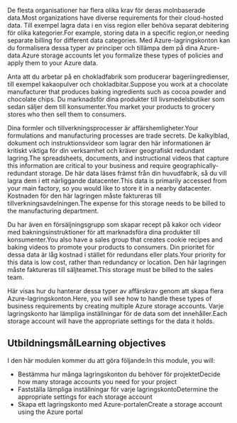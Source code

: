 <span data-ttu-id="6c3c6-101">De flesta organisationer har flera olika krav för deras molnbaserade data.</span><span class="sxs-lookup"><span data-stu-id="6c3c6-101">Most organizations have diverse requirements for their cloud-hosted data.</span></span> <span data-ttu-id="6c3c6-102">Till exempel lagra data i en viss region eller behöva separat debitering för olika kategorier.</span><span class="sxs-lookup"><span data-stu-id="6c3c6-102">For example, storing data in a specific region,or needing separate billing for different data categories.</span></span> <span data-ttu-id="6c3c6-103">Med Azure-lagringskonton kan du formalisera dessa typer av principer och tillämpa dem på dina Azure-data.</span><span class="sxs-lookup"><span data-stu-id="6c3c6-103">Azure storage accounts let you formalize these types of policies and apply them to your Azure data.</span></span>

<span data-ttu-id="6c3c6-104">Anta att du arbetar på en chokladfabrik som producerar bageriingredienser, till exempel kakaopulver och chokladbitar.</span><span class="sxs-lookup"><span data-stu-id="6c3c6-104">Suppose you work at a chocolate manufacturer that produces baking ingredients such as cocoa powder and chocolate chips.</span></span> <span data-ttu-id="6c3c6-105">Du marknadsför dina produkter till livsmedelsbutiker som sedan säljer dem till konsumenter.</span><span class="sxs-lookup"><span data-stu-id="6c3c6-105">You market your products to grocery stores who then sell them to consumers.</span></span>

<span data-ttu-id="6c3c6-106">Dina formler och tillverkningsprocesser är affärshemligheter.</span><span class="sxs-lookup"><span data-stu-id="6c3c6-106">Your formulations and manufacturing processes are trade secrets.</span></span> <span data-ttu-id="6c3c6-107">De kalkylblad, dokument och instruktionsvideor som lagrar den här informationen är kritiskt viktiga för din verksamhet och kräver geografiskt redundant lagring.</span><span class="sxs-lookup"><span data-stu-id="6c3c6-107">The spreadsheets, documents, and instructional videos that capture this information are critical to your business and require geographically-redundant storage.</span></span> <span data-ttu-id="6c3c6-108">De här data läses främst från din huvudfabrik, så du vill lagra dem i ett närliggande datacenter.</span><span class="sxs-lookup"><span data-stu-id="6c3c6-108">This data is primarily accessed from your main factory, so you would like to store it in a nearby datacenter.</span></span> <span data-ttu-id="6c3c6-109">Kostnaden för den här lagringen måste faktureras till tillverkningsavdelningen.</span><span class="sxs-lookup"><span data-stu-id="6c3c6-109">The expense for this storage needs to be billed to the manufacturing department.</span></span>

<span data-ttu-id="6c3c6-110">Du har även en försäljningsgrupp som skapar recept på kakor och videor med bakningsinstruktioner för att marknadsföra dina produkter till konsumenter.</span><span class="sxs-lookup"><span data-stu-id="6c3c6-110">You also have a sales group that creates cookie recipes and baking videos to promote your products to consumers.</span></span> <span data-ttu-id="6c3c6-111">Din prioritet för dessa data är låg kostnad i stället för redundans eller plats.</span><span class="sxs-lookup"><span data-stu-id="6c3c6-111">Your priority for this data is low cost, rather than redundancy or location.</span></span> <span data-ttu-id="6c3c6-112">Den här lagringen måste faktureras till säljteamet.</span><span class="sxs-lookup"><span data-stu-id="6c3c6-112">This storage must be billed to the sales team.</span></span>

<span data-ttu-id="6c3c6-113">Här visas hur du hanterar dessa typer av affärskrav genom att skapa flera Azure-lagringskonton.</span><span class="sxs-lookup"><span data-stu-id="6c3c6-113">Here, you will see how to handle these types of business requirements by creating multiple Azure storage accounts.</span></span> <span data-ttu-id="6c3c6-114">Varje lagringskonto har lämpliga inställningar för de data som det innehåller.</span><span class="sxs-lookup"><span data-stu-id="6c3c6-114">Each storage account will have the appropriate settings for the data it holds.</span></span>

## <a name="learning-objectives"></a><span data-ttu-id="6c3c6-115">Utbildningsmål</span><span class="sxs-lookup"><span data-stu-id="6c3c6-115">Learning objectives</span></span>

<span data-ttu-id="6c3c6-116">I den här modulen kommer du att göra följande:</span><span class="sxs-lookup"><span data-stu-id="6c3c6-116">In this module, you will:</span></span>

 - <span data-ttu-id="6c3c6-117">Bestämma hur många lagringskonton du behöver för projektet</span><span class="sxs-lookup"><span data-stu-id="6c3c6-117">Decide how many storage accounts you need for your project</span></span>
 - <span data-ttu-id="6c3c6-118">Fastställa lämpliga inställningar för varje lagringskonto</span><span class="sxs-lookup"><span data-stu-id="6c3c6-118">Determine the appropriate settings for each storage account</span></span>
 - <span data-ttu-id="6c3c6-119">Skapa ett lagringskonto med Azure-portalen</span><span class="sxs-lookup"><span data-stu-id="6c3c6-119">Create a storage account using the Azure portal</span></span>
